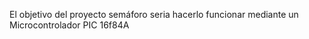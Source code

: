 El objetivo del proyecto semáforo seria hacerlo funcionar mediante un
Microcontrolador PIC 16f84A




